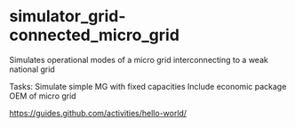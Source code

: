 # simulator_grid-connected_micro_grid
Simulates operational modes of a micro grid interconnecting to a weak national grid

Tasks:
Simulate simple MG with fixed capacities
Include economic package
OEM of micro grid

https://guides.github.com/activities/hello-world/
